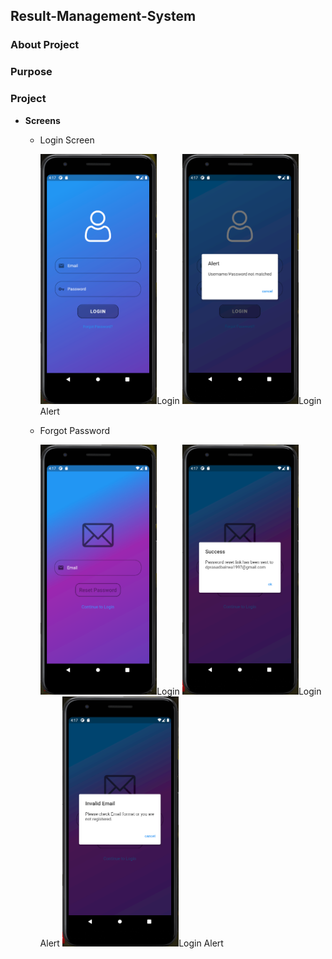 ## Result-Management-System

### About Project

### Purpose

### Project

  * __Screens__
  
    * Login Screen
  
      <img src="ScreenShots/Setup/Login/loginScreen.png" height="400">Login</img>
      <img src="ScreenShots/Setup/Login/LoginAlert.png" height="400">Login Alert</img>
      
    * Forgot Password
    
      <img src="ScreenShots/Setup/ForgotPassword/forgotScreen.png" height="400">Login</img>
      <img src="ScreenShots/Setup/ForgotPassword/forgotValidAlert.png" height="400">Login Alert</img>
      <img src="ScreenShots/Setup/ForgotPassword/forgotInvalidAlert.png" height="400">Login Alert</img>

    


